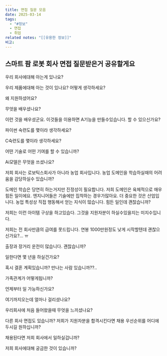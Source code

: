 ```yaml
---
title: 면접 질문 모음
date: 2025-03-14
tags:
  - "#정보"
  - 면접
  - 취업
related notes: "[[유용한 정보]]"
비고:
---
```


## 스마트 팜 로봇 회사 면접 질문받은거 공유할게요

우리 회사에대해 아는게 있나요?

우리 제품에대해 아는 것이 있나요? 어떻게 생각하세요?

왜 지원하셨어요?

무엇을 배우셨나요?

이런 것을 배우셨군요. 이것들을 이용하면 A기능을 만들수있습니다. 할 수 있으신가요?

파이썬 숙련도를 몇이라 생각하세요?

C숙련도를 몇이라 생각하세요?

어떤 기술로 어떤 기여를 할 수 있습니까?

Ai모델은 무엇을 쓰셨나요?

저희 회사는 로보틱스회사가 아니라 농업 회사입니다. 농업 도메인을 학습하실때의 어려움을 감당하실수 있습니까?

도메인 학습은 당연히 하는거지만 진정성이 필요합니다. 저희 도메인은 육체적으로 매우 힘든 일이에요. 엔지니어들은 기술에만 집착하는 경우가많아요. 더 중요한 것은 산업입니다. 농업 특성상 직접 행동해서 얻는 지식이 많습니다. 힘든 일인데 괜찮습니까?

저희는 이런 아이템 구상을 하고있습다. 그것을 지원자분이 하실수있을지는 미지수입니다.

저희는 전 회사만큼의 급여를 못드립니다. 연봉 1000만원정도 낮게 시작할텐데 괜찮으신가요?… ㅠ

출장과 장거리 운전이 많습니다. 괜찮습니까?

일한다면 몇 년을 하실건가요?

혹시 결혼 계획있습니까? 만나는 사람 있습니까??..

가족관계가 어떻게됩니까?

언제부터 일 가능하신가요?

여기까지오는데 얼마나 걸리셨나요?

우리회사에 처음 들어왔을때 무엇을 느끼셨나요?

다른 회사 면접도 있습니까? 저희가 지원자분을 합격시킨다면 채용 우선순위를 어디에 두시길 원하십니까?

채용된다면 저희 회사에서 일하실겁니까?

저희 회사에대해 궁금한 것이 있습니까?
